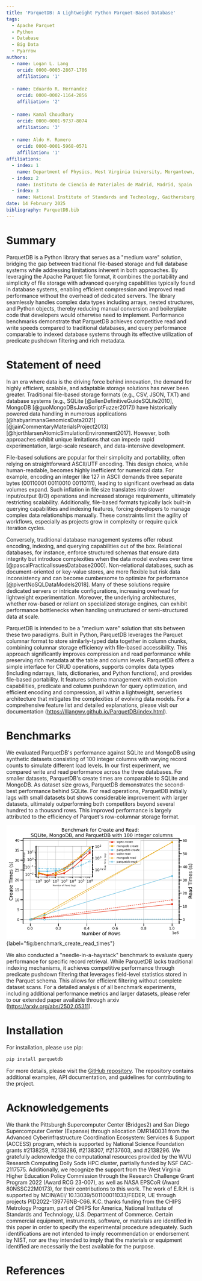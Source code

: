 ```yaml
---
title: 'ParquetDB: A Lightweight Python Parquet-Based Database'
tags:
  - Apache Parquet
  - Python
  - Database
  - Big Data
  - Pyarrow
authors:
  - name: Logan L. Lang
    orcid: 0000-0003-2867-1706
    affiliation: '1'

  - name: Eduardo R. Hernandez
    orcid: 0000-0002-1164-2856
    affiliation: '2'

  - name: Kamal Choudhary
    orcid: 0000-0001-9737-8074
    affiliation: '3'

  - name: Aldo H. Romero
    orcid: 0000-0001-5968-0571
    affiliation: '1'
affiliations:
  - index: 1
    name: Department of Physics, West Virginia University, Morgantown, United States
  - index: 2
    name: Instituto de Ciencia de Materiales de Madrid, Madrid, Spain
  - index: 3
    name: National Institute of Standards and Technology, Gaithersburg, United States
date: 14 February 2025
bibliography: ParquetDB.bib
---
```


# Summary

ParquetDB is a Python library that serves as a "medium ware" solution, bridging the gap between traditional file-based storage and full database systems while addressing limitations inherent in both approaches. By leveraging the Apache Parquet file format, it combines the portability and simplicity of file storage with advanced querying capabilities typically found in database systems, enabling efficient compression and improved read performance without the overhead of dedicated servers. The library seamlessly handles complex data types including arrays, nested structures, and Python objects, thereby reducing manual conversion and boilerplate code that developers would otherwise need to implement. Performance benchmarks demonstrate that ParquetDB achieves competitive read and write speeds compared to traditional databases, and query performance comparable to indexed database systems through its effective utilization of predicate pushdown filtering and rich metadata.

# Statement of need

In an era where data is the driving force behind innovation, the demand for highly efficient, scalable, and adaptable storage solutions has never been greater. Traditional file-based storage formats (e.g., CSV, JSON, TXT) and database systems (e.g., SQLite [@allenDefinitiveGuideSQLite2010], MongoDB [@guoMongoDBsJavaScriptFuzzer2017]) have historically powered data handling in numerous applications [@habyarimanaGenomicsData2021] [@jainCommentaryMaterialsProject2013] [@hjorthlarsenAtomicSimulationEnvironment2017]. However, both approaches exhibit unique limitations that can impede rapid experimentation, large-scale research, and data-intensive development.

File-based solutions are popular for their simplicity and portability, often relying on straightforward ASCII/UTF encoding. This design choice, while human-readable, becomes highly inefficient for numerical data. For example, encoding an integer like 127 in ASCII demands three separate bytes (00110001 00110010 00110111), leading to significant overhead as data volumes expand. Such inflation in file size translates into slower input/output (I/O) operations and increased storage requirements, ultimately restricting scalability. Additionally, file-based formats typically lack built-in querying capabilities and indexing features, forcing developers to manage complex data relationships manually. These constraints limit the agility of workflows, especially as projects grow in complexity or require quick iteration cycles.

Conversely, traditional database management systems offer robust encoding, indexing, and querying capabilities out of the box. Relational databases, for instance, enforce structured schemas that ensure data integrity but introduce complexities when the data model evolves over time [@pascalPracticalIssuesDatabase2000]. Non-relational databases, such as document-oriented or key-value stores, are more flexible but risk data inconsistency and can become cumbersome to optimize for performance [@pivertNoSQLDataModels2018]. Many of these solutions require dedicated servers or intricate configurations, increasing overhead for lightweight experimentation. Moreover, the underlying architectures, whether row-based or reliant on specialized storage engines, can exhibit performance bottlenecks when handling unstructured or semi-structured data at scale.

ParquetDB is intended to be a "medium ware" solution that sits between these two paradigms. Built in Python, ParquetDB leverages the Parquet columnar format to store similarly-typed data together in column chunks, combining columnar storage efficiency with file-based accessibility. This approach significantly improves compression and read performance while preserving rich metadata at the table and column levels. ParquetDB offers a simple interface for CRUD operations, supports complex data types (including ndarrays, lists, dictionaries, and Python functions), and provides file-based portability. It features schema management with evolution capabilities, predicate and column pushdown for query optimization, and efficient encoding and compression, all within a lightweight, serverless architecture that mitigates the complexities of evolving data models. For a comprehensive feature list and detailed explanations, please visit our documentation (https://lllangwv.github.io/ParquetDB/index.html).


# Benchmarks

We evaluated ParquetDB's performance against SQLite and MongoDB using synthetic datasets consisting of 100 integer columns with varying record counts to simulate different load levels. In our first experiment, we compared write and read performance across the three databases. For smaller datasets, ParquetDB's create times are comparable to SQLite and MongoDB. As dataset size grows, ParquetDB demonstrates the second-best performance behind SQLite. For read operations, ParquetDB initially lags with small datasets but shows considerable improvement with larger datasets, ultimately outperforming both competitors beyond several hundred to a thousand rows. This improved performance is largely attributed to the efficiency of Parquet's row-columnar storage format.

![Benchmark Create and Read Times for Different Databases. Create time is plotted on the left y-axis, read time on the right y-axis, and the number of rows on the x-axis. A log plot is shown in the inset.](benchmark_create_read_times.png){label="fig:benchmark_create_read_times"}

We also conducted a "needle-in-a-haystack" benchmark to evaluate query performance for specific record retrieval. While ParquetDB lacks traditional indexing mechanisms, it achieves competitive performance through predicate pushdown filtering that leverages field-level statistics stored in the Parquet schema. This allows for efficient filtering without complete dataset scans. For a detailed analysis of all benchmark experiments, including additional performance metrics and larger datasets, please refer to our extended paper available through arxiv (https://arxiv.org/abs/2502.05311).


# Installation

For installation, please use pip:
```python 
pip install parquetdb
```

For more details, please visit the [GitHub repository](https://github.com/lllangWV/ParquetDB). The repository contains additional examples, API documentation, and guidelines for contributing to the project.

# Acknowledgements

We thank the Pittsburgh Supercomputer Center (Bridges2) and San Diego Supercomputer Center (Expanse) through allocation DMR140031 from the Advanced Cyberinfrastructure Coordination Ecosystem: Services \& Support (ACCESS) program, which is supported by National Science Foundation grants \#2138259, \#2138286, \#2138307, \#2137603, and \#2138296. 
We gratefully acknowledge the computational resources provided by the WVU Research Computing Dolly Sods HPC cluster, partially funded by NSF OAC-2117575. Additionally, we recognize the support from the West Virginia Higher Education Policy Commission through the Research Challenge Grant Program 2022 (Award RCG 23-007), as well as NASA EPSCoR (Award 80NSSC22M0173), for their contributions to this work. The work of E.R.H.  is supported by MCIN/AEI/ 10.13039/501100011033/FEDER, UE through projects PID2022-139776NB-C66. K.C. thanks funding from the CHIPS Metrology Program, part of CHIPS for America, National Institute of Standards and Technology, U.S. Department of Commerce.  Certain commercial equipment, instruments, software, or materials are identified in this paper in order to specify the experimental procedure adequately. Such identifications are not intended to imply recommendation or endorsement by NIST, nor are they intended to imply that the materials or equipment identified are necessarily the best available for the purpose.

# References



